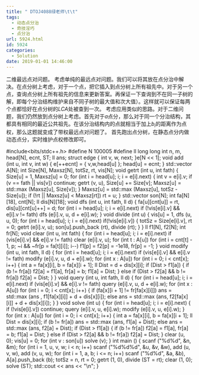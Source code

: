 ```yaml
---
title: " DTOJ4088绿老师\t\t"
tags:
  - 动态点分治
  - 奇技淫巧
  - 点分治
url: 5924.html
id: 5924
categories:
  - Solution
date: 2019-01-01 14:46:00
---
```


二维最远点对问题。 考虑单纯的最远点对问题。我们可以将其放在点分治中解决。在点分树上考虑，对于一个点，把它插入到点分树上所有祖先中。对于另一个点，查询点分树上所有祖先的信息来更新答案。再保证一下查询到不在同一子树的解，即每个分治结构维护来自不同子树的最大值和次大值）。这样就可以保证每两个点都恰好在点分树的$LCA$处被查到一次。 考虑应用类似的思路。对于二维问题，我们仍然放到点分树上考虑。首先对于$a$点分，那么对于同一个分治结构，其都具有相同的最近公共祖先。在该分治结构内的点就相当于加上$b_i$的距离作为点权，那么这题就变成了带权最远点对问题了。 首先跑出点分树，在静态点分内做动态点分，实时维护点权修改即可。

#include<bits/stdc++.h>
#define N 100005
#define ll long long
int n, m, head\[N\], ecnt, ST; ll ans;
struct edge { int v, w, next; }e\[N << 1\];
void add (int u, int v, int w) { e\[++ecnt\] = { v,w,head\[u\] }; head\[u\] = ecnt; }
std::vector<int> A\[N\];
int Size\[N\], Maxsz\[N\], totSz, rt, vis\[N\];
void getrt (int u, int fath)
{
    Size\[u\] = 1, Maxsz\[u\] = 0;
    for (int i = head\[u\]; i; i = e\[i\].next)
    {
        int v = e\[i\].v; if (v == fath || vis\[v\]) continue;
        getrt (v, u), Size\[u\] += Size\[v\];
        Maxsz\[u\] = std::max (Maxsz\[u\], Size\[v\]);
    }
    Maxsz\[u\] = std::max (Maxsz\[u\], totSz - Size\[u\]);
    if (!rt || Maxsz\[u\] < Maxsz\[rt\]) rt = u;
}
std::vector<int> son\[N\];
int fa\[N\]\[18\], cnt\[N\]; ll dis\[N\]\[18\];
void dfs (int u, int fath, ll d)
{
    fa\[u\]\[cnt\[u\]\] = rt, dis\[u\]\[cnt\[u\]++\] = d;
    for (int i = head\[u\]; i; i = e\[i\].next)
        if (!vis\[e\[i\].v\] && e\[i\].v != fath) dfs (e\[i\].v, u, d + e\[i\].w);
}
void divide (int u)
{
    vis\[u\] = 1, dfs (u, u, 0);
    for (int i = head\[u\]; i; i = e\[i\].next) if(!vis\[e\[i\].v\])
    {
        totSz = Size\[e\[i\].v\], rt = 0; getrt (e\[i\].v, u);
        son\[u\].push_back (rt), divide (rt);
    }
}
ll f1\[N\], f2\[N\]; int fr\[N\];
void clear (int u, int fath)
{
    for (int i = head\[u\]; i; i = e\[i\].next) 
        if (vis\[e\[i\].v\] && e\[i\].v != fath) clear (e\[i\].v, u);
    for (int t : A\[u\])
        for (int i = cnt\[t\] - 1, p; ~i && ~fr\[p = fa\[t\]\[i\]\]; i--)
            f1\[p\] = f2\[p\] = -1e18, fr\[p\] = -1;
}
void modify (int u, int fath, ll d)
{
    for (int i = head\[u\]; i; i = e\[i\].next)
        if (vis\[e\[i\].v\] && e\[i\].v != fath) modify (e\[i\].v, u, d + e\[i\].w);
    for (int x : A\[u\])
        for (int i = 0; i < cnt\[x\]; i++)
        {
            int a = fa\[x\]\[i\], b = fa\[x\]\[i + 1\]; ll Dist = d + dis\[x\]\[i\];
            if (Dist > f1\[a\])
            {
                if (b != fr\[a\]) f2\[a\] = f1\[a\], fr\[a\] = b;
                f1\[a\] = Dist;
            }
            else if (Dist > f2\[a\] && b != fr\[a\]) f2\[a\] = Dist;
        }
}
void query (int u, int fath, ll d)
{
    for (int i = head\[u\]; i; i = e\[i\].next)
        if (vis\[e\[i\].v\] && e\[i\].v != fath) query (e\[i\].v, u, d + e\[i\].w);
    for (int x : A\[u\])
        for (int i = 0; i < cnt\[x\]; i++)
        {
            if (fa\[x\]\[i + 1\] != fr\[fa\[x\]\[i\]\]) ans = std::max (ans , f1\[fa\[x\]\[i\]\] + d + dis\[x\]\[i\]);
            else ans = std::max (ans, f2\[fa\[x\]\[i\]\] + d + dis\[x\]\[i\]);
        }
}
void solve (int u)
{
    for (int i = head\[u\]; i; i = e\[i\].next)
    {
        if (!vis\[e\[i\].v\]) continue;
        query (e\[i\].v, u, e\[i\].w);
        modify (e\[i\].v, u, e\[i\].w);
    }
    for (int x : A\[u\])
        for (int i = 0; i < cnt\[x\]; i++)
        {
            int a = fa\[x\]\[i\], b = fa\[x\]\[i + 1\]; ll Dist = dis\[x\]\[i\];
            if (b != fr\[a\]) ans = std::max (ans, f1\[a\] + Dist);
            else ans = std::max (ans, f2\[a\] + Dist);
            if (Dist > f1\[a\])
            {
                if (b != fr\[a\]) f2\[a\] = f1\[a\], fr\[a\] = b;
                f1\[a\] = Dist;
            }
            else if (Dist > f2\[a\] && b != fr\[a\]) f2\[a\] = Dist;
        }
    clear (u, 0); vis\[u\] = 0;
    for (int v : son\[u\]) solve (v);
}
int main ()
{
    scanf ("%d%d", &n, &m);
    for (int i = 1, u, v, w; i < n; i++)
        scanf ("%d%d%d", &u, &v, &w), add (u, v, w), add (v, u, w);
    for (int i = 1, a, b; i <= n; i++) scanf ("%d%d", &a, &b), A\[a\].push_back (b);
    totSz = n, rt = 0; getrt (1, 0), divide (ST = rt);
    clear (1, 0); solve (ST);
    std::cout << ans << "\\n";
}